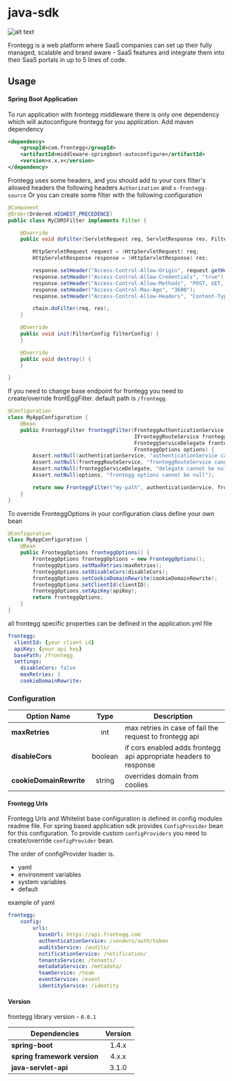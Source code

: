 # java-sdk

![alt text](https://fronteggstuff.blob.core.windows.net/frongegg-logos/logo-transparent.png)

Frontegg is a web platform where SaaS companies can set up their fully managed, scalable and brand aware - SaaS features and integrate them into their SaaS portals in up to 5 lines of code.

## Usage

#### Spring Boot Application
To run application with frontegg middleware there is only one dependency which will autoconfigure frontegg for you application.
Add maven dependency 
```xml
<dependency>
    <groupId>com.frontegg</groupId>
    <artifactId>middleware-springboot-autoconfigure</artifactId>
    <version>x.x.x</version>
</dependency>
```
Frontegg uses some headers, and you should add to your cors filter's allowed headers the following headers `Authorization` and `x-frontegg-source`
Or you can create some filter with the following configuration


```java
@Component
@Order(Ordered.HIGHEST_PRECEDENCE)
public class MyCORSFilter implements Filter {

    @Override
    public void doFilter(ServletRequest req, ServletResponse res, FilterChain chain) throws IOException, ServletException {

        HttpServletRequest request = (HttpServletRequest) req;
        HttpServletResponse response = (HttpServletResponse) res;

        response.setHeader("Access-Control-Allow-Origin", request.getHeader("Origin"));
        response.setHeader("Access-Control-Allow-Credentials", "true");
        response.setHeader("Access-Control-Allow-Methods", "POST, GET, PUT, PATCH, OPTIONS, DELETE");
        response.setHeader("Access-Control-Max-Age", "3600");
        response.setHeader("Access-Control-Allow-Headers", "Content-Type, Accept, x-frontegg-source, Authorization");

        chain.doFilter(req, res);
    }

    @Override
    public void init(FilterConfig filterConfig) {
    }

    @Override
    public void destroy() {
    }

}
```

If you need to change base endpoint for frontegg you need to create/override frontEggFilter.
default path is `/frontegg`.
```java
@Configuration
class MyAppConfiguration {
    @Bean
    public FronteggFilter fronteggFilter(FronteggAuthenticationService authenticationService,
                                         IFronteggRouteService fronteggRouteService,
                                         FronteggServiceDelegate fronteggServiceDelegate,
                                         FronteggOptions options) {
        Assert.notNull(authenticationService, "authenticationService cannot be null");
        Assert.notNull(fronteggRouteService, "fronteggRouteService cannot be null");
        Assert.notNull(fronteggServiceDelegate, "delegate cannot be null");
        Assert.notNull(options, "frontegg options cannot be null");

        return new FronteggFilter("my-path", authenticationService, fronteggRouteService, fronteggServiceDelegate, options);
    }
}
```

To override FronteggOptions in your configuration class define your own bean
```java
@Configuration
class MyAppConfiguration {
    @Bean
    public FronteggOptions fronteggOptions() {
        FronteggOptions fronteggOptions = new FronteggOptions();
        fronteggOptions.setMaxRetries(maxRetries);
        fronteggOptions.setDisableCors(disableCors);
        fronteggOptions.setCookieDomainRewrite(cookieDomainRewrite);
        fronteggOptions.setClientId(clientID);
        fronteggOptions.setApiKey(apiKey);
        return fronteggOptions;
    }
}
```

all frontegg specific properties can be defined in the application.yml file
```yaml
frontegg:
  clientId: {your client id}
  apiKey: {your api key}
  basePath: /frontegg
  settings:
    disableCors: false
    maxRetries: 3
    cookieDomainRewrite:
``` 


### Configuration

| Option Name       | Type   | Description
|-------------------|:---:|---|
| **maxRetries**    | int | max retries in case of fail the request to frontegg api | 
| **disableCors**  | boolean | if cors enabled adds frontegg api appropriate headers to response |
| **cookieDomainRewrite**   | string | overrides domain from coolies |

#### Frontegg Urls

Frontegg Urls and Whitelist base configuration is defined in config modules readme file.
For spring based application sdk provides `ConfigProvider` bean for this configuration.
To provide custom `configProviders` you need to create/override `configProvider` bean.

The order of configProvider loader is. 
- yaml 
- environment variables
- system variables
- default 

example of yaml 
```yaml
frontegg:
    config:
        urls:
          baseUrl: https://api.frontegg.com
          authenticationService: /vendors/auth/token
          auditsService: /audits/
          notificationService: /notification/
          tenantsService: /tenants/
          metadataService: /metadata/
          teamService: /team
          eventService: /event
          identityService: /identity
```

#### Version

frontegg library version - `0.0.1`

| Dependencies       | Version |
|-------------------|:---:|
| **spring-boot**    | 1.4.x | 
| **spring framework version**    | 4.x.x | 
| **java-servlet-api**  | 3.1.0 |
